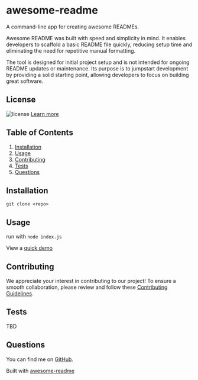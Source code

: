 # awesome-readme

A command-line app for creating awesome READMEs.

Awesome README was built with speed and simplicity in mind. It enables developers to scaffold a basic README file quickly, reducing setup time and eliminating the need for repetitive manual formatting.

The tool is designed for initial project setup and is not intended for ongoing README updates or maintenance. Its purpose is to jumpstart development by providing a solid starting point, allowing developers to focus on building great software.

## License

  ![license](https://img.shields.io/badge/license-MIT_License-blue?style=for-the-badge) [Learn more](https://choosealicense.com/licenses/mit/)
  
  
## Table of Contents

1. [Installation](#installation)
2. [Usage](#usage)
3. [Contributing](#contributing)
4. [Tests](#tests)
5. [Questions](#questions)
  
## Installation
  
`git clone <repo>`
  
## Usage
  
run with `node index.js`

View a [quick demo](https://youtu.be/j53u4n-RKss)
  
## Contributing 

We appreciate your interest in contributing to our project! To ensure a smooth collaboration, please review and follow these [Contributing Guidelines](./Contributing_Guidelines.md).

## Tests
  
TBD
  
## Questions
  
You can find me on [GitHub](https://github.com/hagenderouen).

Built with [awesome-readme](https://github.com/hagenderouen/awesome-readme)
